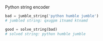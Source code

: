 Python string encoder

```python
bad = jumble_string('python humble jumble')
# jumbled string: qxugpm itnamd ktnamd

good = solve_string(bad)
# solved string: python humble jumble
```